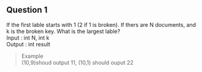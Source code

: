 Question 1
-
If the first lable starts with 1 (2 if 1 is broken).
If thers are N documents, and k is the broken key.
What is the largest lable?  
Input  : int N, int k  
Output : int result  
>Example  
(10,9)shoud output 11, (10,1) should ouput 22
